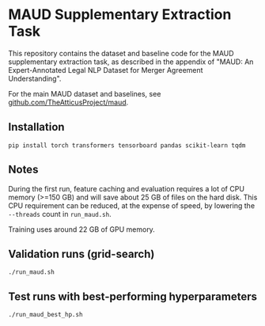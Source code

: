 # MAUD Supplementary Extraction Task

This repository contains the dataset and baseline code for the MAUD supplementary
extraction task, as described in the appendix of
"MAUD: An Expert-Annotated Legal NLP Dataset for Merger Agreement Understanding".

For the main MAUD dataset and baselines, see [github.com/TheAtticusProject/maud](http://github.com/TheAtticusProject/maud).

## Installation
```
pip install torch transformers tensorboard pandas scikit-learn tqdm
```

## Notes
During the first run, feature caching and evaluation requires a lot of CPU memory (>=150 GB)
and will
save about 25 GB of files on the hard disk.
This CPU requirement can be reduced, at the expense of speed,
by lowering the `--threads` count in `run_maud.sh`.

Training uses around 22 GB of GPU memory.


## Validation runs (grid-search)

`./run_maud.sh`

## Test runs with best-performing hyperparameters

`./run_maud_best_hp.sh`
